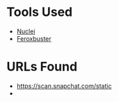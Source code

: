 # Tools Used
- [Nuclei](https://github.com/projectdiscovery/nuclei)
- [Feroxbuster](https://www.kali.org/tools/feroxbuster/)


# URLs Found 
- https://scan.snapchat.com/static
- 
